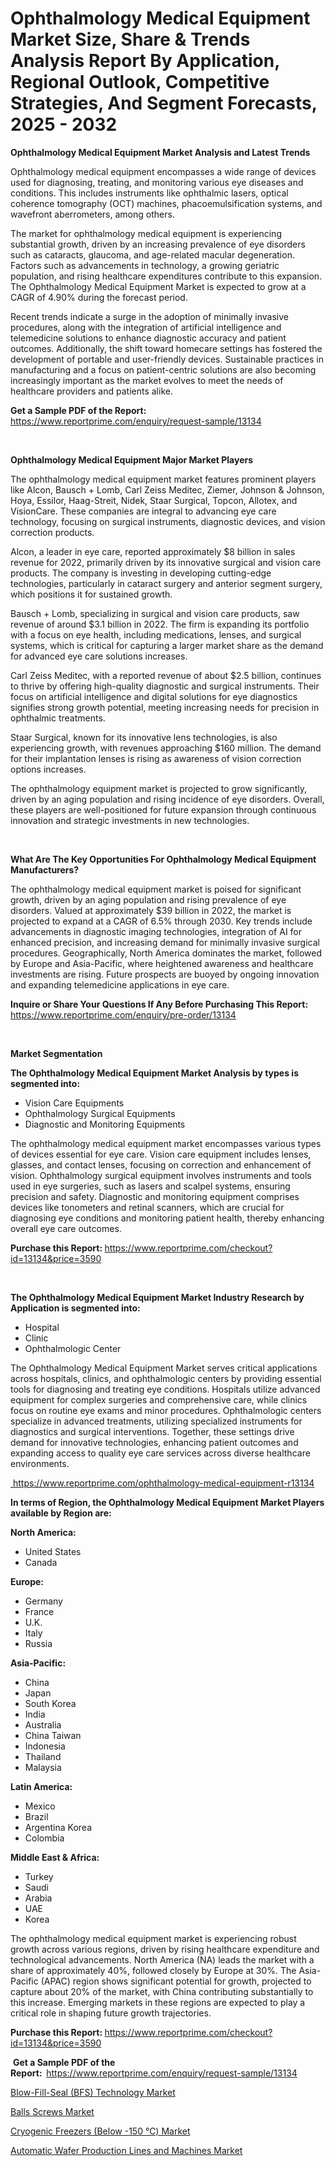 <p><h1>Ophthalmology Medical Equipment Market Size, Share & Trends Analysis Report By Application, Regional Outlook, Competitive Strategies, And Segment Forecasts, 2025 - 2032</h1></p><p><strong>Ophthalmology Medical Equipment Market Analysis and Latest Trends</strong></p>
<p><p>Ophthalmology medical equipment encompasses a wide range of devices used for diagnosing, treating, and monitoring various eye diseases and conditions. This includes instruments like ophthalmic lasers, optical coherence tomography (OCT) machines, phacoemulsification systems, and wavefront aberrometers, among others. </p><p>The market for ophthalmology medical equipment is experiencing substantial growth, driven by an increasing prevalence of eye disorders such as cataracts, glaucoma, and age-related macular degeneration. Factors such as advancements in technology, a growing geriatric population, and rising healthcare expenditures contribute to this expansion. The Ophthalmology Medical Equipment Market is expected to grow at a CAGR of 4.90% during the forecast period.</p><p>Recent trends indicate a surge in the adoption of minimally invasive procedures, along with the integration of artificial intelligence and telemedicine solutions to enhance diagnostic accuracy and patient outcomes. Additionally, the shift toward homecare settings has fostered the development of portable and user-friendly devices. Sustainable practices in manufacturing and a focus on patient-centric solutions are also becoming increasingly important as the market evolves to meet the needs of healthcare providers and patients alike.</p></p>
<p><strong>Get a Sample PDF of the Report:&nbsp;</strong> <a href="https://www.reportprime.com/enquiry/request-sample/13134?utm_campaign=1166&utm_medium=2&utm_source=Github&utm_content=ia&utm_term=19032025&utm_id=ophthalmology-medical-equipment">https://www.reportprime.com/enquiry/request-sample/13134</a></p>
<p>&nbsp;</p>
<p><strong>Ophthalmology Medical Equipment Major Market Players</strong></p>
<p><p>The ophthalmology medical equipment market features prominent players like Alcon, Bausch + Lomb, Carl Zeiss Meditec, Ziemer, Johnson & Johnson, Hoya, Essilor, Haag-Streit, Nidek, Staar Surgical, Topcon, Allotex, and VisionCare. These companies are integral to advancing eye care technology, focusing on surgical instruments, diagnostic devices, and vision correction products.</p><p>Alcon, a leader in eye care, reported approximately $8 billion in sales revenue for 2022, primarily driven by its innovative surgical and vision care products. The company is investing in developing cutting-edge technologies, particularly in cataract surgery and anterior segment surgery, which positions it for sustained growth.</p><p>Bausch + Lomb, specializing in surgical and vision care products, saw revenue of around $3.1 billion in 2022. The firm is expanding its portfolio with a focus on eye health, including medications, lenses, and surgical systems, which is critical for capturing a larger market share as the demand for advanced eye care solutions increases.</p><p>Carl Zeiss Meditec, with a reported revenue of about $2.5 billion, continues to thrive by offering high-quality diagnostic and surgical instruments. Their focus on artificial intelligence and digital solutions for eye diagnostics signifies strong growth potential, meeting increasing needs for precision in ophthalmic treatments.</p><p>Staar Surgical, known for its innovative lens technologies, is also experiencing growth, with revenues approaching $160 million. The demand for their implantation lenses is rising as awareness of vision correction options increases.</p><p>The ophthalmology equipment market is projected to grow significantly, driven by an aging population and rising incidence of eye disorders. Overall, these players are well-positioned for future expansion through continuous innovation and strategic investments in new technologies.</p></p>
<p>&nbsp;</p>
<p><strong>What Are The Key Opportunities For Ophthalmology Medical Equipment Manufacturers?</strong></p>
<p><p>The ophthalmology medical equipment market is poised for significant growth, driven by an aging population and rising prevalence of eye disorders. Valued at approximately $39 billion in 2022, the market is projected to expand at a CAGR of 6.5% through 2030. Key trends include advancements in diagnostic imaging technologies, integration of AI for enhanced precision, and increasing demand for minimally invasive surgical procedures. Geographically, North America dominates the market, followed by Europe and Asia-Pacific, where heightened awareness and healthcare investments are rising. Future prospects are buoyed by ongoing innovation and expanding telemedicine applications in eye care.</p></p>
<p><strong>Inquire or Share Your Questions If Any Before Purchasing This Report:</strong> <a href="https://www.reportprime.com/enquiry/pre-order/13134?utm_campaign=1166&utm_medium=2&utm_source=Github&utm_content=ia&utm_term=19032025&utm_id=ophthalmology-medical-equipment">https://www.reportprime.com/enquiry/pre-order/13134</a></p>
<p>&nbsp;</p>
<p><strong>Market Segmentation</strong></p>
<p><strong>The Ophthalmology Medical Equipment Market Analysis by types is segmented into:</strong></p>
<p><ul><li>Vision Care Equipments</li><li>Ophthalmology Surgical Equipments</li><li>Diagnostic and Monitoring Equipments</li></ul></p>
<p><p>The ophthalmology medical equipment market encompasses various types of devices essential for eye care. Vision care equipment includes lenses, glasses, and contact lenses, focusing on correction and enhancement of vision. Ophthalmology surgical equipment involves instruments and tools used in eye surgeries, such as lasers and scalpel systems, ensuring precision and safety. Diagnostic and monitoring equipment comprises devices like tonometers and retinal scanners, which are crucial for diagnosing eye conditions and monitoring patient health, thereby enhancing overall eye care outcomes.</p></p>
<p><strong>Purchase this Report:&nbsp;</strong><a href="https://www.reportprime.com/checkout?id=13134&price=3590&utm_campaign=1166&utm_medium=2&utm_source=Github&utm_content=ia&utm_term=19032025&utm_id=ophthalmology-medical-equipment">https://www.reportprime.com/checkout?id=13134&price=3590</a></p>
<p>&nbsp;</p>
<p><strong>The Ophthalmology Medical Equipment Market Industry Research by Application is segmented into:</strong></p>
<p><ul><li>Hospital</li><li>Clinic</li><li>Ophthalmologic Center</li></ul></p>
<p><p>The Ophthalmology Medical Equipment Market serves critical applications across hospitals, clinics, and ophthalmologic centers by providing essential tools for diagnosing and treating eye conditions. Hospitals utilize advanced equipment for complex surgeries and comprehensive care, while clinics focus on routine eye exams and minor procedures. Ophthalmologic centers specialize in advanced treatments, utilizing specialized instruments for diagnostics and surgical interventions. Together, these settings drive demand for innovative technologies, enhancing patient outcomes and expanding access to quality eye care services across diverse healthcare environments.</p></p>
<p><a href="https://www.reportprime.com/ophthalmology-medical-equipment-r13134?utm_campaign=1166&utm_medium=2&utm_source=Github&utm_content=ia&utm_term=19032025&utm_id=ophthalmology-medical-equipment">&nbsp;https://www.reportprime.com/ophthalmology-medical-equipment-r13134</a></p>
<p><strong>In terms of Region, the Ophthalmology Medical Equipment Market Players available by Region are:</strong></p>
<p>
    <p> <strong> North America: </strong>
        <ul>
            <li>United States</li>
            <li>Canada</li>
        </ul>
        </p> 
    <p> <strong> Europe: </strong>
        <ul>
            <li>Germany</li>
            <li>France</li>
            <li>U.K.</li>
            <li>Italy</li>
            <li>Russia</li>
        </ul>
        </p> 
    <p> <strong> Asia-Pacific: </strong>
        <ul>
            <li>China</li>
            <li>Japan</li>
            <li>South Korea</li>
            <li>India</li>
            <li>Australia</li>
            <li>China Taiwan</li>
            <li>Indonesia</li>
            <li>Thailand</li>
            <li>Malaysia</li>
        </ul>
        </p> 
    <p> <strong> Latin America: </strong>
        <ul>
            <li>Mexico</li>
            <li>Brazil</li>
            <li>Argentina Korea</li>
            <li>Colombia</li>
        </ul>
        </p> 
    <p> <strong> Middle East & Africa: </strong>
        <ul>
            <li>Turkey</li>
            <li>Saudi</li>
            <li>Arabia</li>
            <li>UAE</li>
            <li>Korea</li>
        </ul>
    </p>
    </p>
<p><p>The ophthalmology medical equipment market is experiencing robust growth across various regions, driven by rising healthcare expenditure and technological advancements. North America (NA) leads the market with a share of approximately 40%, followed closely by Europe at 30%. The Asia-Pacific (APAC) region shows significant potential for growth, projected to capture about 20% of the market, with China contributing substantially to this increase. Emerging markets in these regions are expected to play a critical role in shaping future growth trajectories.</p></p>
<p><strong>Purchase this Report: </strong><a href="https://www.reportprime.com/checkout?id=13134&price=3590&utm_campaign=1166&utm_medium=2&utm_source=Github&utm_content=ia&utm_term=19032025&utm_id=ophthalmology-medical-equipment">https://www.reportprime.com/checkout?id=13134&price=3590</a></p>
<p>&nbsp;<strong>Get a Sample PDF of the Report:&nbsp;&nbsp;</strong><a href="https://www.reportprime.com/enquiry/request-sample/13134?utm_campaign=1166&utm_medium=2&utm_source=Github&utm_content=ia&utm_term=19032025&utm_id=ophthalmology-medical-equipment">https://www.reportprime.com/enquiry/request-sample/13134</a></p>
<p><strong></strong></p>
<p><p><a href="https://github.com/ElviraLeka1962/Market-Research-Report-List-1/blob/main/blow-fill-seal-bfs-technology-market.md?utm_campaign=1166&utm_medium=2&utm_source=Github&utm_content=ia&utm_term=19032025&utm_id=ophthalmology-medical-equipment">Blow-Fill-Seal (BFS) Technology Market</a></p><p><a href="https://github.com/kimberjam0i/Market-Research-Report-List-1/blob/main/balls-screws-market.md?utm_campaign=1166&utm_medium=2&utm_source=Github&utm_content=ia&utm_term=19032025&utm_id=ophthalmology-medical-equipment">Balls Screws Market</a></p><p><a href="https://github.com/darenph8er/Market-Research-Report-List-1/blob/main/cryogenic-freezers-below-150-market.md?utm_campaign=1166&utm_medium=2&utm_source=Github&utm_content=ia&utm_term=19032025&utm_id=ophthalmology-medical-equipment">Cryogenic Freezers (Below -150 ℃) Market</a></p><p><a href="https://github.com/lashaunm5st/Market-Research-Report-List-1/blob/main/automatic-wafer-production-lines-and-machines-market.md?utm_campaign=1166&utm_medium=2&utm_source=Github&utm_content=ia&utm_term=19032025&utm_id=ophthalmology-medical-equipment">Automatic Wafer Production Lines and Machines Market</a></p></p>